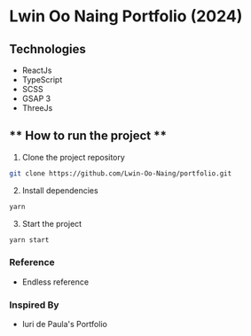 # Lwin Oo Naing Portfolio (2024)

## Technologies

- ReactJs
- TypeScript
- SCSS
- GSAP 3
- ThreeJs

## ** How to run the project **

1. Clone the project repository

```bash
git clone https://github.com/Lwin-Oo-Naing/portfolio.git
```

2. Install dependencies

```bash
yarn
```

3. Start the project

```bash
yarn start
```

### Reference

- Endless reference

### Inspired By

- Iuri de Paula's Portfolio
